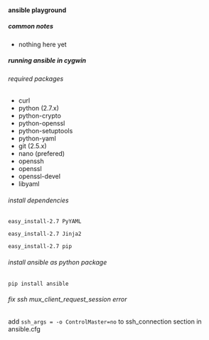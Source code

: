 #### ansible playground

##### common notes

* nothing here yet

##### running ansible in cygwin

###### required packages

* curl
* python (2.7.x)
* python-crypto
* python-openssl
* python-setuptools
* python-yaml
* git (2.5.x)
* nano (prefered)
* openssh
* openssl
* openssl-devel
* libyaml

###### install dependencies

`easy_install-2.7 PyYAML`

`easy_install-2.7 Jinja2`

`easy_install-2.7 pip`

###### install ansible as python package

`pip install ansible`

###### fix ssh mux_client_request_session error

add `ssh_args = -o ControlMaster=no` to ssh_connection section in ansible.cfg
